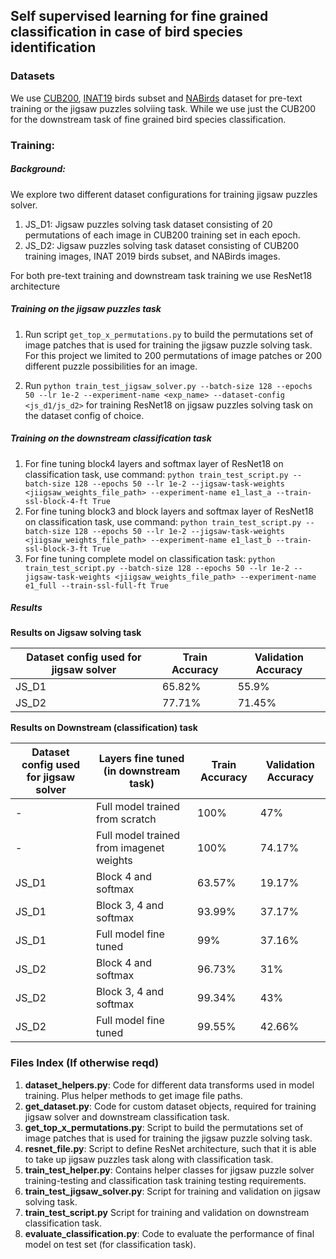 ## Self supervised learning for fine grained classification in case of bird species identification

### Datasets
We use [CUB200](http://www.vision.caltech.edu/visipedia/CUB-200.html), [INAT19](https://www.kaggle.com/c/inaturalist-2019-fgvc6/overview)
birds subset and [NABirds](https://dl.allaboutbirds.org/nabirds) dataset for pre-text training or the jigsaw puzzles
solviing task. While we use just the CUB200 for the downstream task of fine grained bird species classification.

### Training:

##### Background:
We explore two different dataset configurations for training jigsaw puzzles solver.
1. JS_D1: Jigsaw puzzles solving task dataset consisting of 20 permutations of each image in CUB200 training set in each epoch.
2. JS_D2: Jigsaw puzzles solving task dataset consisting of CUB200 training images, INAT 2019 birds subset, and NABirds images.

For both pre-text training and downstream task training we use ResNet18 architecture

##### Training on the jigsaw puzzles task
1. Run script `get_top_x_permutations.py` to build the permutations set of image patches that is used for training the 
jigsaw puzzle solving task. For this project we limited to 200 permutations of image patches or 200 different puzzle 
possibilities for an image.

2. Run `python train_test_jigsaw_solver.py --batch-size 128 --epochs 50 --lr 1e-2 --experiment-name <exp_name>
   --dataset-config <js_d1/js_d2>` for  training ResNet18 on jigsaw puzzles solving task on the dataset config of choice.

##### Training on the downstream classification task
1. For fine tuning block4 layers and softmax layer of ResNet18 on classification task, use command:
`python train_test_script.py --batch-size 128 --epochs 50 --lr 1e-2 --jigsaw-task-weights <jiigsaw_weights_file_path> --experiment-name e1_last_a --train-ssl-block-4-ft True`
2. For fine tuning block3  and block layers and softmax layer of ResNet18 on classification task, use command:
`python train_test_script.py --batch-size 128 --epochs 50 --lr 1e-2 --jigsaw-task-weights <jiigsaw_weights_file_path> --experiment-name e1_last_b --train-ssl-block-3-ft True`
3. For fine tuning complete model on classification task:
`python train_test_script.py --batch-size 128 --epochs 50 --lr 1e-2 --jigsaw-task-weights <jiigsaw_weights_file_path> --experiment-name e1_full --train-ssl-full-ft True`

##### Results

**Results on Jigsaw solving task**

Dataset config used for jigsaw solver | Train Accuracy | Validation Accuracy
--- | --- | ---
JS_D1 | 65.82% | 55.9%
JS_D2 | 77.71% | 71.45%


**Results on Downstream (classification) task**

Dataset config used for jigsaw solver | Layers fine tuned (in downstream task) | Train Accuracy | Validation Accuracy
---| --- | --- | ---
- | Full model trained from scratch | 100% | 47%
- | Full model trained from imagenet weights | 100% |  74.17%
JS_D1 | Block 4 and softmax | 63.57% | 19.17%
JS_D1 | Block 3, 4 and softmax | 93.99% | 37.17%
JS_D1 | Full model fine tuned | 99% | 37.16%
JS_D2 | Block 4 and softmax | 96.73% | 31%
JS_D2 | Block 3, 4 and softmax | 99.34% | 43%
JS_D2 | Full model fine tuned | 99.55% | 42.66%

### Files Index (If otherwise reqd)

1. **dataset_helpers.py**: Code for different data transforms used in model training. Plus helper methods to get image
   file paths.
2. **get_dataset.py**: Code for custom dataset objects, required for training jigsaw solver and downstream 
classification task.
3. **get_top_x_permutations.py**: Script to build the permutations set of image patches that is used for training the 
jigsaw  puzzle solving  task.
4. **resnet_file.py**: Script to define ResNet architecture, such that it is able to take up jigsaw puzzles task along 
with classification task.
5. **train_test_helper.py**: Contains helper classes for jigsaw puzzle solver training-testing and classification task
training testing requirements.
6. **train_test_jigsaw_solver.py**: Script for training and validation on jigsaw solving task.
7. **train_test_script.py** Script for training and validation on downstream classification task.
8. **evaluate_classification.py**: Code to evaluate the performance of final model on test set (for classification task).
